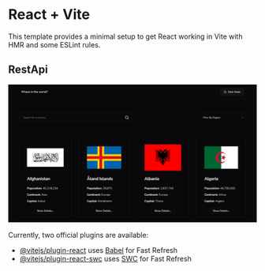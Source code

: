 # React + Vite

This template provides a minimal setup to get React working in Vite with HMR and some ESLint rules.

## RestApi

![App ScreenShot](/src/assets/rest-countries-api-with-color-theme-switcher-master/design/Rest-Api.png)

Currently, two official plugins are available:

- [@vitejs/plugin-react](https://github.com/vitejs/vite-plugin-react/blob/main/packages/plugin-react/README.md) uses [Babel](https://babeljs.io/) for Fast Refresh
- [@vitejs/plugin-react-swc](https://github.com/vitejs/vite-plugin-react-swc) uses [SWC](https://swc.rs/) for Fast Refresh
